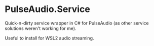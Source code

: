 # PulseAudio.Service

Quick-n-dirty service wrapper in C# for PulseAudio (as other service solutions weren't working for me).

Useful to install for WSL2 audio streaming.
